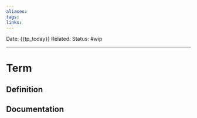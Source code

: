 ```yaml
---
aliases:
tags:
links:
---
```

Date: {{tp_today}}
Related:
Status: #wip 

---
# Term

## Definition
<!-- Insert definition here-->

## Documentation
<!-- Link to wiki or youtube video-->


